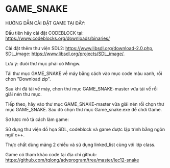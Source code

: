 # GAME_SNAKE
HƯỚNG DẪN CÀI ĐẶT GAME TẠI ĐÂY:

Đầu tiên hãy cài đặt CODEBLOCK tại: https://www.codeblocks.org/downloads/binaries/ 

Cài đặt thêm thư viện SDL2: https://www.libsdl.org/download-2.0.php, SDL_image: https://www.libsdl.org/projects/SDL_image/.

Lưu ý: đuôi thư mục phải có Mingw.

Tải thư mục GAME_SNAKE về máy bằng cách vào mục code màu xanh, rồi chon "Download zip".

Sau khi đã tải về máy, chon thư mục GAME_SNAKE-master vừa tải về rồi giải nén thư mục.

Tiếp theo, hãy vào thư mục GAME_SNAKE-master vửa giải nén rồi chọn thư mục GAME_SNAKE. Sau đó chọn thư mục Game_snake.exe để chơi Game.

Sơ lược mô tả cách làm game:

Sử dụng thư viện đồ họa SDL, codeblock và game được lập trình bằng ngôn ngữ c++.

Thực chất dùng mảng 2 chiều và sử dụng linked_list cùng với lớp class.

Game có tham khảo code tại địa chỉ github: https://github.com/tqlong/advprogram/tree/master/lec12-snake 
